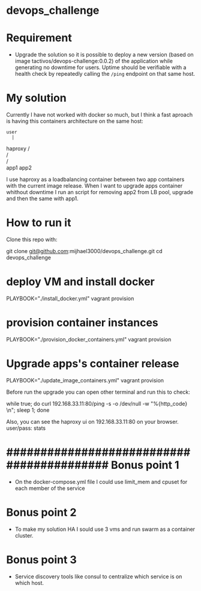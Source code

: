 # devops_challenge

Requirement
===========

- Upgrade the solution so it is possible to deploy a new version (based on image tactivos/devops-challenge:0.0.2) of the application while generating no downtime for users. Uptime should be verifiable with a health check by repeatedly calling the `/ping` endpoint on that same host.

My solution
===========
Currently I have not worked with docker so much, but I think a fast aproach is having  this containers architecture on the same host:

    user
      |
   haproxy
     /\
    /  \
   /    \
app1    app2

I use haproxy as a loadbalancing container between two app containers with the current image release.
When I want to upgrade apps container whithout downtime I run an script for removing app2 from LB pool, upgrade and then the same with app1.

How to run it
=============

Clone this repo with:

git clone git@github.com:mijhael3000/devops_challenge.git
cd devops_challenge

deploy VM and install docker 
============================

PLAYBOOK="./install_docker.yml" vagrant provision

provision container instances
=============================

PLAYBOOK="./provision_docker_containers.yml" vagrant provision

Upgrade apps's container release
================================

PLAYBOOK="./update_image_containers.yml" vagrant provision

Before run the upgrade you can open other terminal and run this to check:

while true; do curl 192.168.33.11:80/ping -s -o /dev/null -w "%{http_code} \n"; sleep 1; done

Also, you can see the haproxy ui on 192.168.33.11:80 on your browser. user/pass: stats


##########################################
Bonus point 1
=============
- On the docker-compose.yml file I could use limit_mem and cpuset for each member of the service

Bonus point 2
=============

- To make my solution HA I sould use 3 vms and run swarm as a container cluster.

Bonus point 3
=============

- Service discovery tools like consul to centralize which service is on which host.


